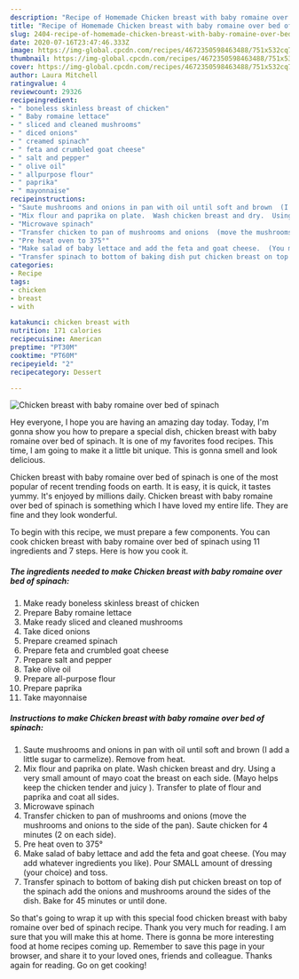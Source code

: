 ```yaml
---
description: "Recipe of Homemade Chicken breast with baby romaine over bed of spinach"
title: "Recipe of Homemade Chicken breast with baby romaine over bed of spinach"
slug: 2404-recipe-of-homemade-chicken-breast-with-baby-romaine-over-bed-of-spinach
date: 2020-07-16T23:47:46.333Z
image: https://img-global.cpcdn.com/recipes/4672350598463488/751x532cq70/chicken-breast-with-baby-romaine-over-bed-of-spinach-recipe-main-photo.jpg
thumbnail: https://img-global.cpcdn.com/recipes/4672350598463488/751x532cq70/chicken-breast-with-baby-romaine-over-bed-of-spinach-recipe-main-photo.jpg
cover: https://img-global.cpcdn.com/recipes/4672350598463488/751x532cq70/chicken-breast-with-baby-romaine-over-bed-of-spinach-recipe-main-photo.jpg
author: Laura Mitchell
ratingvalue: 4
reviewcount: 29326
recipeingredient:
- " boneless skinless breast of chicken"
- " Baby romaine lettace"
- " sliced and cleaned mushrooms"
- " diced onions"
- " creamed spinach"
- " feta and crumbled goat cheese"
- " salt and pepper"
- " olive oil"
- " allpurpose flour"
- " paprika"
- " mayonnaise"
recipeinstructions:
- "Saute mushrooms and onions in pan with oil until soft and brown  (I add a little sugar to carmelize).  Remove from heat."
- "Mix flour and paprika on plate.  Wash chicken breast and dry.  Using a very small amount of mayo coat the breast on each side. (Mayo helps keep the chicken tender and juicy ). Transfer to plate of flour and paprika and coat all sides."
- "Microwave spinach"
- "Transfer chicken to pan of mushrooms and onions  (move the mushrooms and onions to the side of the pan).  Saute chicken for 4 minutes  (2 on each side)."
- "Pre heat oven to 375°"
- "Make salad of baby lettace and add the feta and goat cheese.  (You may add whatever ingredients you like). Pour SMALL amount of dressing (your choice) and toss."
- "Transfer spinach to bottom of baking dish put chicken breast on top of the spinach add the onions and mushrooms around the sides of the dish. Bake for 45 minutes or until done."
categories:
- Recipe
tags:
- chicken
- breast
- with

katakunci: chicken breast with 
nutrition: 171 calories
recipecuisine: American
preptime: "PT30M"
cooktime: "PT60M"
recipeyield: "2"
recipecategory: Dessert

---
```



![Chicken breast with baby romaine over bed of spinach](https://img-global.cpcdn.com/recipes/4672350598463488/751x532cq70/chicken-breast-with-baby-romaine-over-bed-of-spinach-recipe-main-photo.jpg)

Hey everyone, I hope you are having an amazing day today. Today, I'm gonna show you how to prepare a special dish, chicken breast with baby romaine over bed of spinach. It is one of my favorites food recipes. This time, I am going to make it a little bit unique. This is gonna smell and look delicious.



Chicken breast with baby romaine over bed of spinach is one of the most popular of recent trending foods on earth. It is easy, it is quick, it tastes yummy. It's enjoyed by millions daily. Chicken breast with baby romaine over bed of spinach is something which I have loved my entire life. They are fine and they look wonderful.


To begin with this recipe, we must prepare a few components. You can cook chicken breast with baby romaine over bed of spinach using 11 ingredients and 7 steps. Here is how you cook it.

<!--inarticleads1-->

##### The ingredients needed to make Chicken breast with baby romaine over bed of spinach:

1. Make ready  boneless skinless breast of chicken
1. Prepare  Baby romaine lettace
1. Make ready  sliced and cleaned mushrooms
1. Take  diced onions
1. Prepare  creamed spinach
1. Prepare  feta and crumbled goat cheese
1. Prepare  salt and pepper
1. Take  olive oil
1. Prepare  all-purpose flour
1. Prepare  paprika
1. Take  mayonnaise




<!--inarticleads2-->

##### Instructions to make Chicken breast with baby romaine over bed of spinach:

1. Saute mushrooms and onions in pan with oil until soft and brown  (I add a little sugar to carmelize).  Remove from heat.
1. Mix flour and paprika on plate.  Wash chicken breast and dry.  Using a very small amount of mayo coat the breast on each side. (Mayo helps keep the chicken tender and juicy ). Transfer to plate of flour and paprika and coat all sides.
1. Microwave spinach
1. Transfer chicken to pan of mushrooms and onions  (move the mushrooms and onions to the side of the pan).  Saute chicken for 4 minutes  (2 on each side).
1. Pre heat oven to 375°
1. Make salad of baby lettace and add the feta and goat cheese.  (You may add whatever ingredients you like). Pour SMALL amount of dressing (your choice) and toss.
1. Transfer spinach to bottom of baking dish put chicken breast on top of the spinach add the onions and mushrooms around the sides of the dish. Bake for 45 minutes or until done.




So that's going to wrap it up with this special food chicken breast with baby romaine over bed of spinach recipe. Thank you very much for reading. I am sure that you will make this at home. There is gonna be more interesting food at home recipes coming up. Remember to save this page in your browser, and share it to your loved ones, friends and colleague. Thanks again for reading. Go on get cooking!
